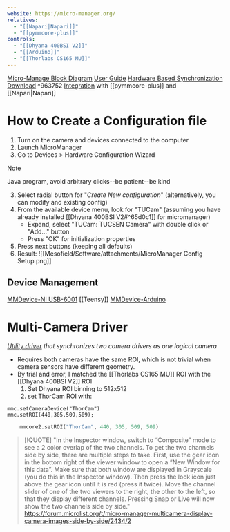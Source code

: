 ```yaml
---
website: https://micro-manager.org/
relatives:
  - "[[Napari|Napari]]"
  - "[[pymmcore-plus]]"
controls:
  - "[[Dhyana 400BSI V2]]"
  - "[[Arduino]]"
  - "[[Thorlabs CS165 MU]]"
---
```

[Micro-Manage Block Diagram](https://micro-manager.org/media/Block_diagram.gif "Micro-Manage Block Diagram")
[User Guide](https://micro-manager.org/Version_2.0_Users_Guide#sequence-acquisitions)
[Hardware Based Synchronization](https://micro-manager.org/Hardware-based_Synchronization_in_Micro-Manager)
[Download](https://micro-manager.org/Download_Micro-Manager_Latest_Release) ^963752
[Integration](https://micro-manager.org/Using_the_Micro-Manager_python_library) with [[pymmcore-plus]] and [[Napari|Napari]]

# How to Create a Configuration file
1. Turn on the camera and devices connected to the computer
2. Launch MicroManager
4. Go to Devices > Hardware Configuration Wizard

> [!NOTE]
> Java program, avoid arbitrary clicks--be patient--be kind

3. Select radial button for "*Create New configuration*" (alternatively, you can modify and existing config)
4. From the available device menu, look for "TUCam" (assuming you have already installed [[Dhyana 400BSI V2#^65d0c1]] for micromanager) 
	- Expand, select "TUCam: TUCSEN Camera" with double click or "Add..." button
	- Press "OK" for initialization properties
5. Press next buttons (keeping all defaults) 
8. Result: ![[Mesofield/Software/attachments/MicroManager Config Setup.png]]

## Device Management

[MMDevice-NI USB-6001](https://micro-manager.org/NIDAQ)
[[Teensy]]
[MMDevice-Arduino](https://micro-manager.org/Arduino)


# Multi-Camera Driver
*[Utility driver](https://micro-manager.org/Utilities) that synchronizes two camera drivers as one logical camera*

- Requires both cameras have the same ROI, which is not trivial when camera sensors have different geometry.
- By trial and error, I matched the [[Thorlabs CS165 MU]] ROI with the [[Dhyana 400BSI V2]] ROI 
	1. Set Dhyana ROI binning to 512x512
	2. set ThorCam ROI with:
```beanshell
mmc.setCameraDevice("ThorCam")
mmc.setROI(440,305,509,509);
```
```python
    mmcore2.setROI("ThorCam", 440, 305, 509, 509)
```

> [!QUOTE]
> "In the Inspector window, switch to “Composite” mode to see a 2 color overlap of the two channels. To get the two channels side by side, there are multiple steps to take. First, use the gear icon in the bottom right of the viewer window to open a “New Window for this data”. Make sure that both window are displayed in Grayscale (you do this in the Inspector window). Then press the lock icon just above the gear icon until it is red (press it twice). Move the channel slider of one of the two viewers to the right, the other to the left, so that they display different channels. Pressing Snap or Live will now show the two channels side by side." https://forum.microlist.org/t/micro-manager-multicamera-display-camera-images-side-by-side/2434/2 

